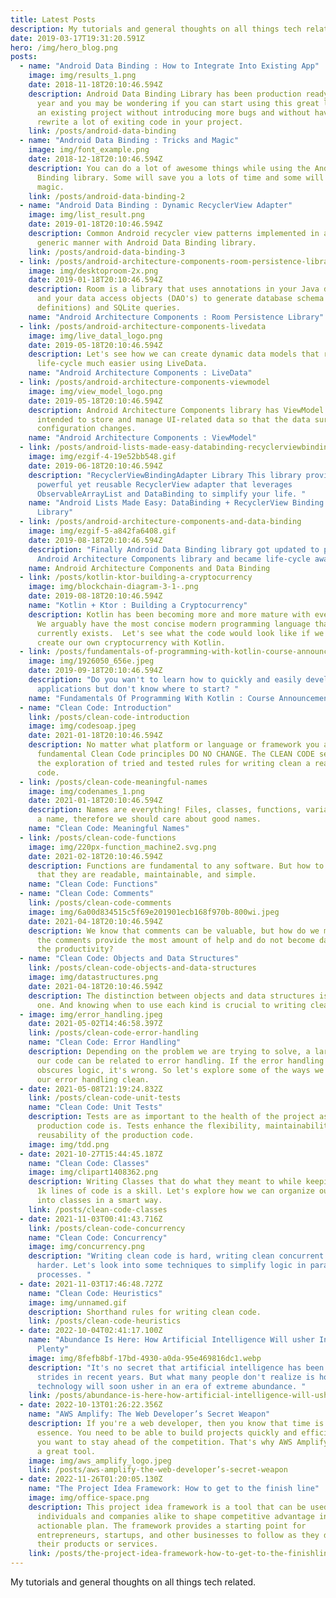 ```yaml
---
title: Latest Posts
description: My tutorials and general thoughts on all things tech related.
date: 2019-03-17T19:31:20.591Z
hero: /img/hero_blog.png
posts:
  - name: "Android Data Binding : How to Integrate Into Existing App"
    image: img/results_1.png
    date: 2018-11-18T20:10:46.594Z
    description: Android Data Binding Library has been production ready for almost a
      year and you may be wondering if you can start using this great library in
      an existing project without introducing more bugs and without having to
      rewrite a lot of exiting code in your project.
    link: /posts/android-data-binding
  - name: "Android Data Binding : Tricks and Magic"
    image: img/font_example.png
    date: 2018-12-18T20:10:46.594Z
    description: You can do a lot of awesome things while using the Android Data
      Binding library. Some will save you a lots of time and some will seem like
      magic.
    link: /posts/android-data-binding-2
  - name: "Android Data Binding : Dynamic RecyclerView Adapter"
    image: img/list_result.png
    date: 2019-01-18T20:10:46.594Z
    description: Common Android recycler view patterns implemented in a reactive and
      generic manner with Android Data Binding library.
    link: /posts/android-data-binding-3
  - link: /posts/android-architecture-components-room-persistence-library
    image: img/desktoproom-2x.png
    date: 2019-01-18T20:10:46.594Z
    description: Room is a library that uses annotations in your Java data models
      and your data access objects (DAO's) to generate database schema (table
      definitions) and SQLite queries.
    name: "Android Architecture Components : Room Persistence Library"
  - link: /posts/android-architecture-components-livedata
    image: img/live_datal_logo.png
    date: 2019-05-18T20:10:46.594Z
    description: Let's see how we can create dynamic data models that respect
      life-cycle much easier using LiveData.
    name: "Android Architecture Components : LiveData"
  - link: /posts/android-architecture-components-viewmodel
    image: img/view_model_logo.png
    date: 2019-05-18T20:10:46.594Z
    description: Android Architecture Components library has ViewModel class that is
      intended to store and manage UI-related data so that the data survives
      configuration changes.
    name: "Android Architecture Components : ViewModel"
  - link: /posts/android-lists-made-easy-databinding-recyclerviewbindingadapter-library
    image: img/ezgif-4-19e52bb548.gif
    date: 2019-06-18T20:10:46.594Z
    description: "RecyclerViewBindingAdapter Library This library provides a
      powerful yet reusable RecyclerView adapter that leverages
      ObservableArrayList and DataBinding to simplify your life. "
    name: "Android Lists Made Easy: DataBinding + RecyclerView Binding Adapter
      Library"
  - link: /posts/android-architecture-components-and-data-binding
    image: img/ezgif-5-a842fa6408.gif
    date: 2019-08-18T20:10:46.594Z
    description: "Finally Android Data Binding library got updated to play nice with
      Android Architecture Components library and became life-cycle aware! "
    name: Android Architecture Components and Data Binding
  - link: /posts/kotlin-ktor-building-a-cryptocurrency
    image: img/blockchain-diagram-3-1-.png
    date: 2019-08-18T20:10:46.594Z
    name: "Kotlin + Ktor : Building a Cryptocurrency"
    description: Kotlin has been becoming more and more mature with every release.
      We arguably have the most concise modern programming language that
      currently exists.  Let's see what the code would look like if we were to
      create our own cryptocurrency with Kotlin.
  - link: /posts/fundamentals-of-programming-with-kotlin-course-announcement
    image: img/1926050_656e.jpeg
    date: 2019-09-18T20:10:46.594Z
    description: "Do you wan't to learn how to quickly and easily develop
      applications but don't know where to start? "
    name: "Fundamentals Of Programming With Kotlin : Course Announcement"
  - name: "Clean Code: Introduction"
    link: /posts/clean-code-introduction
    image: img/codesoap.jpeg
    date: 2021-01-18T20:10:46.594Z
    description: No matter what platform or language or framework you are using, the
      fundamental Clean Code principles DO NO CHANGE. The CLEAN CODE series is
      the exploration of tried and tested rules for writing clean a readable
      code.
  - link: /posts/clean-code-meaningful-names
    image: img/codenames_1.png
    date: 2021-01-18T20:10:46.594Z
    description: Names are everything! Files, classes, functions, variables all need
      a name, therefore we should care about good names.
    name: "Clean Code: Meaningful Names"
  - link: /posts/clean-code-functions
    image: img/220px-function_machine2.svg.png
    date: 2021-02-18T20:10:46.594Z
    description: Functions are fundamental to any software. But how to write them so
      that they are readable, maintainable, and simple.
    name: "Clean Code: Functions"
  - name: "Clean Code: Comments"
    link: /posts/clean-code-comments
    image: img/6a00d834515c5f69e201901ecb168f970b-800wi.jpeg
    date: 2021-04-18T20:10:46.594Z
    description: We know that comments can be valuable, but how do we make sure that
      the comments provide the most amount of help and do not become damaging to
      the productivity?
  - name: "Clean Code: Objects and Data Structures"
    link: /posts/clean-code-objects-and-data-structures
    image: img/datastructures.png
    date: 2021-04-18T20:10:46.594Z
    description: The distinction between objects and data structures is an important
      one. And knowing when to use each kind is crucial to writing clean code.
  - image: img/error_handling.jpeg
    date: 2021-05-02T14:46:58.397Z
    link: /posts/clean-code-error-handling
    name: "Clean Code: Error Handling"
    description: Depending on the problem we are trying to solve, a large part of
      our code can be related to error handling. If the error handling code
      obscures logic, it's wrong. So let's explore some of the ways we can keep
      our error handling clean.
  - date: 2021-05-08T21:19:24.832Z
    link: /posts/clean-code-unit-tests
    name: "Clean Code: Unit Tests"
    description: Tests are as important to the health of the project as the
      production code is. Tests enhance the flexibility, maintainability, and
      reusability of the production code.
    image: img/tdd.png
  - date: 2021-10-27T15:44:45.187Z
    name: "Clean Code: Classes"
    image: img/clipart1408362.png
    description: Writing Classes that do what they meant to while keeping it under
      1k lines of code is a skill. Let's explore how we can organize our code
      into classes in a smart way.
    link: /posts/clean-code-classes
  - date: 2021-11-03T00:41:43.716Z
    link: /posts/clean-code-concurrency
    name: "Clean Code: Concurrency"
    image: img/concurrency.png
    description: "Writing clean code is hard, writing clean concurrent code is even
      harder. Let's look into some techniques to simplify logic in parallel
      processes. "
  - date: 2021-11-03T17:46:48.727Z
    name: "Clean Code: Heuristics"
    image: img/unnamed.gif
    description: Shorthand rules for writing clean code.
    link: /posts/clean-code-heuristics
  - date: 2022-10-04T02:41:17.100Z
    name: "Abundance Is Here: How Artificial Intelligence Will usher In a New Era of
      Plenty"
    image: img/8fefb8bf-17bd-4930-a0da-95e469816dc1.webp
    description: "It's no secret that artificial intelligence has been making huge
      strides in recent years. But what many people don't realize is how this
      technology will soon usher in an era of extreme abundance. "
    link: /posts/abundance-is-here-how-artificial-intelligence-will-usher-in-a-new-era-of-plenty
  - date: 2022-10-13T01:26:22.356Z
    name: "AWS Amplify: The Web Developer’s Secret Weapon"
    description: If you're a web developer, then you know that time is always of the
      essence. You need to be able to build projects quickly and efficiently if
      you want to stay ahead of the competition. That's why AWS Amplify is such
      a great tool.
    image: img/aws_amplify_logo.jpeg
    link: /posts/aws-amplify-the-web-developer’s-secret-weapon
  - date: 2022-11-26T01:20:05.130Z
    name: "The Project Idea Framework: How to get to the finish line"
    image: img/office-space.png
    description: This project idea framework is a tool that can be used by
      individuals and companies alike to shape competitive advantage into an
      actionable plan. The framework provides a starting point for
      entrepreneurs, startups, and other businesses to follow as they develop
      their products or services.
    link: /posts/the-project-idea-framework-how-to-get-to-the-finishline
---
```

My tutorials and general thoughts on all things tech related.